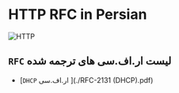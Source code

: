 # HTTP RFC in Persian 

![HTTP](https://nebulab.com/assets/blog/img/posts/driving-organizational-change-with-rfcs/driving_organizational_change_with_rfcs_blogpost_cover.jpg)

<div dir="auto">

##  ‍‍`RFC` لیست ار.اف.سی های ترجمه شده

- [`DHCP` ار.اف.سی ](./RFC-2131 (DHCP).pdf)
